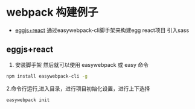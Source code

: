 # webpack 构建例子
- [eggjs+react](#eggjs+react) 通过easywebpack-cli脚手架来构建egg react项目 引入sass

## eggjs+react
1. 安装脚手架 然后就可以使用 easywebpack 或 easy 命令
```bash
npm install easywebpack-cli -g
```
2.命令行运行,进入目录，进行项目初始化设置，进行上下选择
```bash
easywebpack init
```


